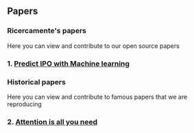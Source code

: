## Papers

### Ricercamente's papers

Here you can view and contribute to our open source papers

### 1. [Predict IPO with Machine learning](IPO/indexIPO.md)


### Historical papers
Here you can view and contribute to famous papers that we are reproducing
### 2. [Attention is all you need](AIAYN/AIAYN.md)
